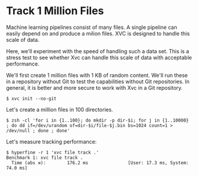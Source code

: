 # Track 1 Million Files

Machine learning pipelines consist of many files. A single pipeline can easily depend on and produce a milion files. XVC is designed to handle this scale of data.

Here, we'll experiment with the speed of handling such a data set. This is a stress test to see whether Xvc can handle this scale of data with acceptable performance. 

We'll first create 1 million files with 1 KB of random content. We'll run these in a repository without Git to test the capabilities without Git repositories. In general, it is better and more secure to work with Xvc in a Git repository. 

```console
$ xvc init --no-git
```

Let's create a million files in 100 directories. 

```console
$ zsh -cl 'for i in {1..100}; do mkdir -p dir-$i; for j in {1..10000} ; do dd if=/dev/urandom of=dir-$i/file-$j.bin bs=1024 count=1 > /dev/null ; done ; done'
```

Let's measure tracking performance:

```console
$ hyperfine -r 1 'xvc file track .'
Benchmark 1: xvc file track .
  Time (abs ≡):        176.2 ms               [User: 17.3 ms, System: 74.0 ms]
 

```

